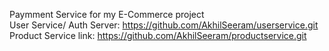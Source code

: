 Paymment Service for my E-Commerce project <br />
User Service/ Auth Server: https://github.com/AkhilSeeram/userservice.git <br />
Product Service link: https://github.com/AkhilSeeram/productservice.git <br />
